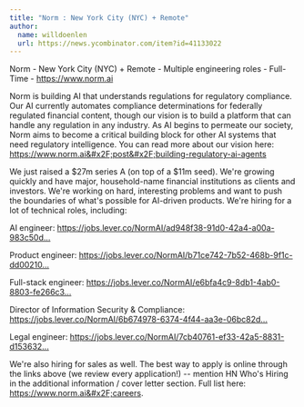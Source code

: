 ```yaml
---
title: "Norm : New York City (NYC) + Remote"
author:
  name: willdoenlen
  url: https://news.ycombinator.com/item?id=41133022
---
```

Norm - New York City (NYC) + Remote - Multiple engineering roles - Full-Time - <a href="https:&#x2F;&#x2F;www.norm.ai" rel="nofollow">https:&#x2F;&#x2F;www.norm.ai</a>

Norm is building AI that understands regulations for regulatory compliance. Our AI currently automates compliance determinations for federally regulated financial content, though our vision is to build a platform that can handle any regulation in any industry. As AI begins to permeate our society, Norm aims to become a critical building block for other AI systems that need regulatory intelligence. You can read more about our vision here: <a href="https:&#x2F;&#x2F;www.norm.ai&#x2F;post&#x2F;building-regulatory-ai-agents" rel="nofollow">https:&#x2F;&#x2F;www.norm.ai&#x2F;post&#x2F;building-regulatory-ai-agents</a>

We just raised a $27m series A (on top of a $11m seed). We&#x27;re growing quickly and have major, household-name financial institutions as clients and investors. We&#x27;re working on hard, interesting problems and want to push the boundaries of what&#x27;s possible for AI-driven products. We&#x27;re hiring for a lot of technical roles, including:

AI engineer: <a href="https:&#x2F;&#x2F;jobs.lever.co&#x2F;NormAI&#x2F;ad948f38-91d0-42a4-a00a-983c50d493af" rel="nofollow">https:&#x2F;&#x2F;jobs.lever.co&#x2F;NormAI&#x2F;ad948f38-91d0-42a4-a00a-983c50d...</a>

Product engineer: <a href="https:&#x2F;&#x2F;jobs.lever.co&#x2F;NormAI&#x2F;b71ce742-7b52-468b-9f1c-dd002107d518" rel="nofollow">https:&#x2F;&#x2F;jobs.lever.co&#x2F;NormAI&#x2F;b71ce742-7b52-468b-9f1c-dd00210...</a>

Full-stack engineer: <a href="https:&#x2F;&#x2F;jobs.lever.co&#x2F;NormAI&#x2F;e6bfa4c9-8db1-4ab0-8803-fe266c3e7a99" rel="nofollow">https:&#x2F;&#x2F;jobs.lever.co&#x2F;NormAI&#x2F;e6bfa4c9-8db1-4ab0-8803-fe266c3...</a>

Director of Information Security &amp; Compliance: <a href="https:&#x2F;&#x2F;jobs.lever.co&#x2F;NormAI&#x2F;6b674978-6374-4f44-aa3e-06bc82d1b1c4" rel="nofollow">https:&#x2F;&#x2F;jobs.lever.co&#x2F;NormAI&#x2F;6b674978-6374-4f44-aa3e-06bc82d...</a>

Legal engineer: <a href="https:&#x2F;&#x2F;jobs.lever.co&#x2F;NormAI&#x2F;7cb40761-ef33-42a5-8831-d153632ef4c6" rel="nofollow">https:&#x2F;&#x2F;jobs.lever.co&#x2F;NormAI&#x2F;7cb40761-ef33-42a5-8831-d153632...</a>

We&#x27;re also hiring for sales as well. The best way to apply is online through the links above (we review every application!) -- mention HN Who&#x27;s Hiring in the additional information &#x2F; cover letter section. Full list here: <a href="https:&#x2F;&#x2F;www.norm.ai&#x2F;careers" rel="nofollow">https:&#x2F;&#x2F;www.norm.ai&#x2F;careers</a>.
